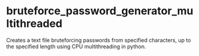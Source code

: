 # bruteforce_password_generator_multithreaded
Creates a text file bruteforcing passwords from specified characters, up to the specified length using CPU multithreading in python.
